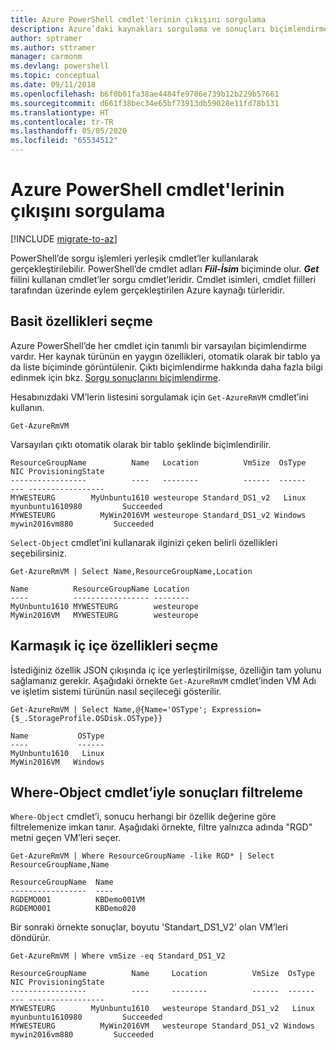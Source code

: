 ```yaml
---
title: Azure PowerShell cmdlet'lerinin çıkışını sorgulama
description: Azure’daki kaynakları sorgulama ve sonuçları biçimlendirme.
author: sptramer
ms.author: sttramer
manager: carmonm
ms.devlang: powershell
ms.topic: conceptual
ms.date: 09/11/2018
ms.openlocfilehash: b6f0b01fa38ae4484fe9706e739b12b229b57661
ms.sourcegitcommit: d661f38bec34e65bf73913db59028e11fd78b131
ms.translationtype: HT
ms.contentlocale: tr-TR
ms.lasthandoff: 05/05/2020
ms.locfileid: "65534512"
---
```

# <a name="query-output-of-azure-powershell-cmdlets"></a>Azure PowerShell cmdlet'lerinin çıkışını sorgulama

[!INCLUDE [migrate-to-az](../includes/migrate-to-az.md)]

PowerShell’de sorgu işlemleri yerleşik cmdlet’ler kullanılarak gerçekleştirilebilir. PowerShell’de cmdlet adları **_Fiil-İsim_** biçiminde olur. **_Get_** fiilini kullanan cmdlet’ler sorgu cmdlet’leridir. Cmdlet isimleri, cmdlet fiilleri tarafından üzerinde eylem gerçekleştirilen Azure kaynağı türleridir.

## <a name="select-simple-properties"></a>Basit özellikleri seçme

Azure PowerShell’de her cmdlet için tanımlı bir varsayılan biçimlendirme vardır. Her kaynak türünün en yaygın özellikleri, otomatik olarak bir tablo ya da liste biçiminde görüntülenir. Çıktı biçimlendirme hakkında daha fazla bilgi edinmek için bkz. [Sorgu sonuçlarını biçimlendirme](formatting-output.md).

Hesabınızdaki VM’lerin listesini sorgulamak için `Get-AzureRmVM` cmdlet’ini kullanın.

```azurepowershell-interactive
Get-AzureRmVM
```

Varsayılan çıktı otomatik olarak bir tablo şeklinde biçimlendirilir.

```output
ResourceGroupName          Name   Location          VmSize  OsType              NIC ProvisioningState
-----------------          ----   --------          ------  ------              --- -----------------
MYWESTEURG        MyUnbuntu1610 westeurope Standard_DS1_v2   Linux myunbuntu1610980         Succeeded
MYWESTEURG          MyWin2016VM westeurope Standard_DS1_v2 Windows   mywin2016vm880         Succeeded
```

`Select-Object` cmdlet’ini kullanarak ilginizi çeken belirli özellikleri seçebilirsiniz.

```azurepowershell-interactive
Get-AzureRmVM | Select Name,ResourceGroupName,Location
```

```output
Name          ResourceGroupName Location
----          ----------------- --------
MyUnbuntu1610 MYWESTEURG        westeurope
MyWin2016VM   MYWESTEURG        westeurope
```

## <a name="select-complex-nested-properties"></a>Karmaşık iç içe özellikleri seçme

İstediğiniz özellik JSON çıkışında iç içe yerleştirilmişse, özelliğin tam yolunu sağlamanız gerekir. Aşağıdaki örnekte `Get-AzureRmVM` cmdlet’inden VM Adı ve işletim sistemi türünün nasıl seçileceği gösterilir.

```azurepowershell-interactive
Get-AzureRmVM | Select Name,@{Name='OSType'; Expression={$_.StorageProfile.OSDisk.OSType}}
```

```output
Name           OSType
----           ------
MyUnbuntu1610   Linux
MyWin2016VM   Windows
```

## <a name="filter-results-with-the-where-object-cmdlet"></a>Where-Object cmdlet’iyle sonuçları filtreleme

`Where-Object` cmdlet’i, sonucu herhangi bir özellik değerine göre filtrelemenize imkan tanır. Aşağıdaki örnekte, filtre yalnızca adında "RGD" metni geçen VM’leri seçer.

```azurepowershell-interactive
Get-AzureRmVM | Where ResourceGroupName -like RGD* | Select ResourceGroupName,Name
```

```output
ResourceGroupName  Name
-----------------  ----
RGDEMO001          KBDemo001VM
RGDEMO001          KBDemo020
```

Bir sonraki örnekte sonuçlar, boyutu 'Standart_DS1_V2' olan VM’leri döndürür.

```azurepowershell-interactive
Get-AzureRmVM | Where vmSize -eq Standard_DS1_V2
```

```output
ResourceGroupName          Name     Location          VmSize  OsType              NIC ProvisioningState
-----------------          ----     --------          ------  ------              --- -----------------
MYWESTEURG        MyUnbuntu1610   westeurope Standard_DS1_v2   Linux myunbuntu1610980         Succeeded
MYWESTEURG          MyWin2016VM   westeurope Standard_DS1_v2 Windows   mywin2016vm880         Succeeded
```